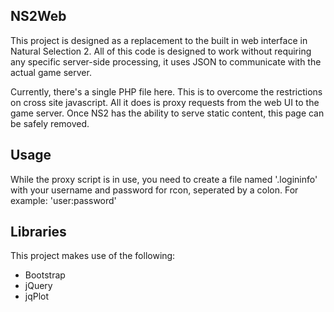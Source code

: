 NS2Web
------

This project is designed as a replacement to the built in web interface in Natural Selection 2.  All of this code is designed to work without requiring any specific server-side processing, it uses JSON to communicate with the actual game server.

Currently, there's a single PHP file here.  This is to overcome the restrictions on cross site javascript.  All it does is proxy requests from the web UI to the game server.  Once NS2 has the ability to serve static content, this page can be safely removed.

Usage
-----
While the proxy script is in use, you need to create a file named '.logininfo' with your username and password for rcon, seperated by a colon.  For example: 'user:password'

Libraries
---------
This project makes use of the following:
* Bootstrap
* jQuery
* jqPlot

